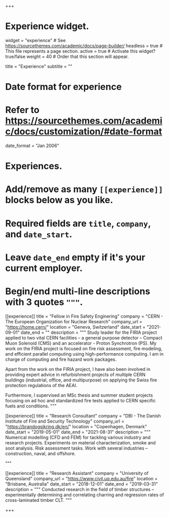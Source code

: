 +++
# Experience widget.
widget = "experience"  # See https://sourcethemes.com/academic/docs/page-builder/
headless = true  # This file represents a page section.
active = true  # Activate this widget? true/false
weight = 40  # Order that this section will appear.

title = "Experience"
subtitle = ""

# Date format for experience
#   Refer to https://sourcethemes.com/academic/docs/customization/#date-format
date_format = "Jan 2006"

# Experiences.
#   Add/remove as many `[[experience]]` blocks below as you like.
#   Required fields are `title`, `company`, and `date_start`.
#   Leave `date_end` empty if it's your current employer.
#   Begin/end multi-line descriptions with 3 quotes `"""`.
[[experience]]
  title = "Fellow in Fire Safety Enginering"
  company = "CERN - The European Organization for Nuclear Research"
  company_url = "https://home.cern/"
  location = "Geneva, Switzerland"
  date_start = "2021-09-01"
  date_end = ""
  description = """
  Study leader for the FIRIA project applied to two vital CERN facilities – a general purpose detector – Compact Muon Solenoid (CMS) and an accelerator - Proton Synchrotron (PS). My work on the FIRIA project is focused on fire risk assessment, fire modeling, and efficient parallel computing using high-performance computing. I am in charge of computing and fire hazard work packages.

  Apart from the work on the FIRIA project, I have also been involved in providing expert advice in refurbishment projects of multiple CERN buildings (industrial, office, and multipurpose) on applying the Swiss fire protection regulations of the AEAI.

  Furthermore, I supervised an MSc thesis and summer student projects focusing on ad hoc and standardized fire tests applied to CERN specific fuels and conditions.
  """

[[experience]]
  title = "Research Consultant"
  company = "DBI - The Danish Institute of Fire and Security Technology"
  company_url = "https://brandogsikring.dk/en/"
  location = "Copenhagen, Denmark"
  date_start = "2019-05-01"
  date_end = "2021-08-31"
  description = """
  Numerical modelling (CFD and FEM) for tackling various industry and research projects.
  Experiments on material characterization, smoke and soot analysis. Risk assessment tasks.
  Work with several industries – construction, naval, and offshore.
  <!-- Responsibilities include: -->
  <!--  -->
  <!-- * Analysing -->
  <!-- * Modelling -->
  <!-- * Deploying -->
  """

[[experience]]
  title = "Research Assistant"
  company = "University of Queensland"
  company_url = "https://www.civil.uq.edu.au/fire"
  location = "Brisbane, Australia"
  date_start = "2018-12-01"
  date_end = "2019-03-31"
  description = """
  Conducted research in the field of timber structures – experimentally determining and correlating charring and regression rates of cross-laminated timber CLT.
  """

+++
